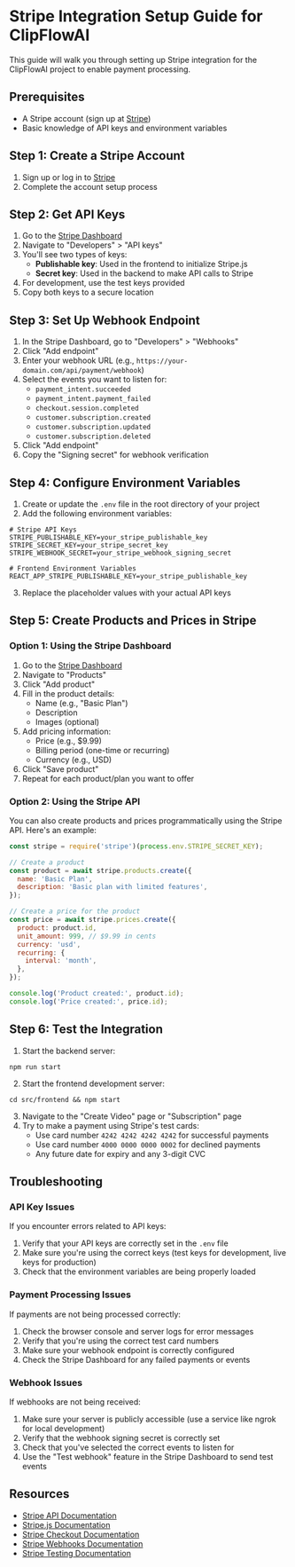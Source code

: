 # Stripe Integration Setup Guide for ClipFlowAI

This guide will walk you through setting up Stripe integration for the ClipFlowAI project to enable payment processing.

## Prerequisites

- A Stripe account (sign up at [Stripe](https://stripe.com/))
- Basic knowledge of API keys and environment variables

## Step 1: Create a Stripe Account

1. Sign up or log in to [Stripe](https://stripe.com/)
2. Complete the account setup process

## Step 2: Get API Keys

1. Go to the [Stripe Dashboard](https://dashboard.stripe.com/)
2. Navigate to "Developers" > "API keys"
3. You'll see two types of keys:
   - **Publishable key**: Used in the frontend to initialize Stripe.js
   - **Secret key**: Used in the backend to make API calls to Stripe
4. For development, use the test keys provided
5. Copy both keys to a secure location

## Step 3: Set Up Webhook Endpoint

1. In the Stripe Dashboard, go to "Developers" > "Webhooks"
2. Click "Add endpoint"
3. Enter your webhook URL (e.g., `https://your-domain.com/api/payment/webhook`)
4. Select the events you want to listen for:
   - `payment_intent.succeeded`
   - `payment_intent.payment_failed`
   - `checkout.session.completed`
   - `customer.subscription.created`
   - `customer.subscription.updated`
   - `customer.subscription.deleted`
5. Click "Add endpoint"
6. Copy the "Signing secret" for webhook verification

## Step 4: Configure Environment Variables

1. Create or update the `.env` file in the root directory of your project
2. Add the following environment variables:

```
# Stripe API Keys
STRIPE_PUBLISHABLE_KEY=your_stripe_publishable_key
STRIPE_SECRET_KEY=your_stripe_secret_key
STRIPE_WEBHOOK_SECRET=your_stripe_webhook_signing_secret

# Frontend Environment Variables
REACT_APP_STRIPE_PUBLISHABLE_KEY=your_stripe_publishable_key
```

3. Replace the placeholder values with your actual API keys

## Step 5: Create Products and Prices in Stripe

### Option 1: Using the Stripe Dashboard

1. Go to the [Stripe Dashboard](https://dashboard.stripe.com/)
2. Navigate to "Products"
3. Click "Add product"
4. Fill in the product details:
   - Name (e.g., "Basic Plan")
   - Description
   - Images (optional)
5. Add pricing information:
   - Price (e.g., $9.99)
   - Billing period (one-time or recurring)
   - Currency (e.g., USD)
6. Click "Save product"
7. Repeat for each product/plan you want to offer

### Option 2: Using the Stripe API

You can also create products and prices programmatically using the Stripe API. Here's an example:

```javascript
const stripe = require('stripe')(process.env.STRIPE_SECRET_KEY);

// Create a product
const product = await stripe.products.create({
  name: 'Basic Plan',
  description: 'Basic plan with limited features',
});

// Create a price for the product
const price = await stripe.prices.create({
  product: product.id,
  unit_amount: 999, // $9.99 in cents
  currency: 'usd',
  recurring: {
    interval: 'month',
  },
});

console.log('Product created:', product.id);
console.log('Price created:', price.id);
```

## Step 6: Test the Integration

1. Start the backend server:
```
npm run start
```

2. Start the frontend development server:
```
cd src/frontend && npm start
```

3. Navigate to the "Create Video" page or "Subscription" page
4. Try to make a payment using Stripe's test cards:
   - Use card number `4242 4242 4242 4242` for successful payments
   - Use card number `4000 0000 0000 0002` for declined payments
   - Any future date for expiry and any 3-digit CVC

## Troubleshooting

### API Key Issues

If you encounter errors related to API keys:

1. Verify that your API keys are correctly set in the `.env` file
2. Make sure you're using the correct keys (test keys for development, live keys for production)
3. Check that the environment variables are being properly loaded

### Payment Processing Issues

If payments are not being processed correctly:

1. Check the browser console and server logs for error messages
2. Verify that you're using the correct test card numbers
3. Make sure your webhook endpoint is correctly configured
4. Check the Stripe Dashboard for any failed payments or events

### Webhook Issues

If webhooks are not being received:

1. Make sure your server is publicly accessible (use a service like ngrok for local development)
2. Verify that the webhook signing secret is correctly set
3. Check that you've selected the correct events to listen for
4. Use the "Test webhook" feature in the Stripe Dashboard to send test events

## Resources

- [Stripe API Documentation](https://stripe.com/docs/api)
- [Stripe.js Documentation](https://stripe.com/docs/js)
- [Stripe Checkout Documentation](https://stripe.com/docs/payments/checkout)
- [Stripe Webhooks Documentation](https://stripe.com/docs/webhooks)
- [Stripe Testing Documentation](https://stripe.com/docs/testing)
